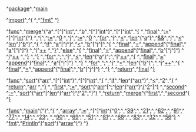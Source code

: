 ^[package](code: 'Token.Keyword.Namespace')^[ ](code: 'Token.Text.Whitespace')^[main](code: 'Token.Name.Other')

^[import](code: 'Token.Keyword.Namespace')^[ ](code: 'Token.Text.Whitespace')^[(](code: 'Token.Punctuation')
^[  ](code: 'Token.Text.Whitespace')^["fmt"](code: 'Token.Literal.String')
^[)](code: 'Token.Punctuation')

^[func](code: 'Token.Keyword.Declaration')^[ ](code: 'Token.Text.Whitespace')^[merge](code: 'Token.Name.Other')^[(](code: 'Token.Punctuation')^[a](code: 'Token.Name.Other')^[ ](code: 'Token.Text.Whitespace')^[\[](code: 'Token.Punctuation')^[\]](code: 'Token.Punctuation')^[int](code: 'Token.Keyword.Type')^[,](code: 'Token.Punctuation')^[ ](code: 'Token.Text.Whitespace')^[b](code: 'Token.Name.Other')^[ ](code: 'Token.Text.Whitespace')^[\[](code: 'Token.Punctuation')^[\]](code: 'Token.Punctuation')^[int](code: 'Token.Keyword.Type')^[)](code: 'Token.Punctuation')^[ ](code: 'Token.Text.Whitespace')^[\[](code: 'Token.Punctuation')^[\]](code: 'Token.Punctuation')^[int](code: 'Token.Keyword.Type')^[ ](code: 'Token.Text.Whitespace')^[{](code: 'Token.Punctuation')
^[    ](code: 'Token.Text.Whitespace')^[final](code: 'Token.Name.Other')^[ ](code: 'Token.Text.Whitespace')^[:=](code: 'Token.Operator')^[ ](code: 'Token.Text.Whitespace')^[\[](code: 'Token.Punctuation')^[\]](code: 'Token.Punctuation')^[int](code: 'Token.Keyword.Type')^[{](code: 'Token.Punctuation')^[}](code: 'Token.Punctuation')
^[    ](code: 'Token.Text.Whitespace')^[i](code: 'Token.Name.Other')^[ ](code: 'Token.Text.Whitespace')^[:=](code: 'Token.Operator')^[ ](code: 'Token.Text.Whitespace')^[0](code: 'Token.Literal.Number.Integer')
^[    ](code: 'Token.Text.Whitespace')^[j](code: 'Token.Name.Other')^[ ](code: 'Token.Text.Whitespace')^[:=](code: 'Token.Operator')^[ ](code: 'Token.Text.Whitespace')^[0](code: 'Token.Literal.Number.Integer')
^[    ](code: 'Token.Text.Whitespace')^[for](code: 'Token.Keyword')^[ ](code: 'Token.Text.Whitespace')^[i](code: 'Token.Name.Other')^[ ](code: 'Token.Text.Whitespace')^[<](code: 'Token.Punctuation')^[ ](code: 'Token.Text.Whitespace')^[len](code: 'Token.Name.Builtin')^[(](code: 'Token.Punctuation')^[a](code: 'Token.Name.Other')^[)](code: 'Token.Punctuation')^[ ](code: 'Token.Text.Whitespace')^[&&](code: 'Token.Operator')^[ ](code: 'Token.Text.Whitespace')^[j](code: 'Token.Name.Other')^[ ](code: 'Token.Text.Whitespace')^[<](code: 'Token.Punctuation')^[ ](code: 'Token.Text.Whitespace')^[len](code: 'Token.Name.Builtin')^[(](code: 'Token.Punctuation')^[b](code: 'Token.Name.Other')^[)](code: 'Token.Punctuation')^[ ](code: 'Token.Text.Whitespace')^[{](code: 'Token.Punctuation')
^[        ](code: 'Token.Text.Whitespace')^[if](code: 'Token.Keyword')^[ ](code: 'Token.Text.Whitespace')^[a](code: 'Token.Name.Other')^[\[](code: 'Token.Punctuation')^[i](code: 'Token.Name.Other')^[\]](code: 'Token.Punctuation')^[ ](code: 'Token.Text.Whitespace')^[<](code: 'Token.Punctuation')^[ ](code: 'Token.Text.Whitespace')^[b](code: 'Token.Name.Other')^[\[](code: 'Token.Punctuation')^[j](code: 'Token.Name.Other')^[\]](code: 'Token.Punctuation')^[ ](code: 'Token.Text.Whitespace')^[{](code: 'Token.Punctuation')
^[            ](code: 'Token.Text.Whitespace')^[final](code: 'Token.Name.Other')^[ ](code: 'Token.Text.Whitespace')^[=](code: 'Token.Punctuation')^[ ](code: 'Token.Text.Whitespace')^[append](code: 'Token.Name.Builtin')^[(](code: 'Token.Punctuation')^[final](code: 'Token.Name.Other')^[,](code: 'Token.Punctuation')^[ ](code: 'Token.Text.Whitespace')^[a](code: 'Token.Name.Other')^[\[](code: 'Token.Punctuation')^[i](code: 'Token.Name.Other')^[\]](code: 'Token.Punctuation')^[)](code: 'Token.Punctuation')
^[            ](code: 'Token.Text.Whitespace')^[i](code: 'Token.Name.Other')^[++](code: 'Token.Operator')
^[        ](code: 'Token.Text.Whitespace')^[}](code: 'Token.Punctuation')^[ ](code: 'Token.Text.Whitespace')^[else](code: 'Token.Keyword')^[ ](code: 'Token.Text.Whitespace')^[{](code: 'Token.Punctuation')
^[            ](code: 'Token.Text.Whitespace')^[final](code: 'Token.Name.Other')^[ ](code: 'Token.Text.Whitespace')^[=](code: 'Token.Punctuation')^[ ](code: 'Token.Text.Whitespace')^[append](code: 'Token.Name.Builtin')^[(](code: 'Token.Punctuation')^[final](code: 'Token.Name.Other')^[,](code: 'Token.Punctuation')^[ ](code: 'Token.Text.Whitespace')^[b](code: 'Token.Name.Other')^[\[](code: 'Token.Punctuation')^[j](code: 'Token.Name.Other')^[\]](code: 'Token.Punctuation')^[)](code: 'Token.Punctuation')
^[            ](code: 'Token.Text.Whitespace')^[j](code: 'Token.Name.Other')^[++](code: 'Token.Operator')
^[        ](code: 'Token.Text.Whitespace')^[}](code: 'Token.Punctuation')
^[    ](code: 'Token.Text.Whitespace')^[}](code: 'Token.Punctuation')
^[    ](code: 'Token.Text.Whitespace')^[for](code: 'Token.Keyword')^[ ](code: 'Token.Text.Whitespace')^[;](code: 'Token.Punctuation')^[ ](code: 'Token.Text.Whitespace')^[i](code: 'Token.Name.Other')^[ ](code: 'Token.Text.Whitespace')^[<](code: 'Token.Punctuation')^[ ](code: 'Token.Text.Whitespace')^[len](code: 'Token.Name.Builtin')^[(](code: 'Token.Punctuation')^[a](code: 'Token.Name.Other')^[)](code: 'Token.Punctuation')^[;](code: 'Token.Punctuation')^[ ](code: 'Token.Text.Whitespace')^[i](code: 'Token.Name.Other')^[++](code: 'Token.Operator')^[ ](code: 'Token.Text.Whitespace')^[{](code: 'Token.Punctuation')
^[        ](code: 'Token.Text.Whitespace')^[final](code: 'Token.Name.Other')^[ ](code: 'Token.Text.Whitespace')^[=](code: 'Token.Punctuation')^[ ](code: 'Token.Text.Whitespace')^[append](code: 'Token.Name.Builtin')^[(](code: 'Token.Punctuation')^[final](code: 'Token.Name.Other')^[,](code: 'Token.Punctuation')^[ ](code: 'Token.Text.Whitespace')^[a](code: 'Token.Name.Other')^[\[](code: 'Token.Punctuation')^[i](code: 'Token.Name.Other')^[\]](code: 'Token.Punctuation')^[)](code: 'Token.Punctuation')
^[    ](code: 'Token.Text.Whitespace')^[}](code: 'Token.Punctuation')
^[    ](code: 'Token.Text.Whitespace')^[for](code: 'Token.Keyword')^[ ](code: 'Token.Text.Whitespace')^[;](code: 'Token.Punctuation')^[ ](code: 'Token.Text.Whitespace')^[j](code: 'Token.Name.Other')^[ ](code: 'Token.Text.Whitespace')^[<](code: 'Token.Punctuation')^[ ](code: 'Token.Text.Whitespace')^[len](code: 'Token.Name.Builtin')^[(](code: 'Token.Punctuation')^[b](code: 'Token.Name.Other')^[)](code: 'Token.Punctuation')^[;](code: 'Token.Punctuation')^[ ](code: 'Token.Text.Whitespace')^[j](code: 'Token.Name.Other')^[++](code: 'Token.Operator')^[ ](code: 'Token.Text.Whitespace')^[{](code: 'Token.Punctuation')
^[        ](code: 'Token.Text.Whitespace')^[final](code: 'Token.Name.Other')^[ ](code: 'Token.Text.Whitespace')^[=](code: 'Token.Punctuation')^[ ](code: 'Token.Text.Whitespace')^[append](code: 'Token.Name.Builtin')^[(](code: 'Token.Punctuation')^[final](code: 'Token.Name.Other')^[,](code: 'Token.Punctuation')^[ ](code: 'Token.Text.Whitespace')^[b](code: 'Token.Name.Other')^[\[](code: 'Token.Punctuation')^[j](code: 'Token.Name.Other')^[\]](code: 'Token.Punctuation')^[)](code: 'Token.Punctuation')
^[    ](code: 'Token.Text.Whitespace')^[}](code: 'Token.Punctuation')
^[    ](code: 'Token.Text.Whitespace')^[return](code: 'Token.Keyword')^[ ](code: 'Token.Text.Whitespace')^[final](code: 'Token.Name.Other')
^[}](code: 'Token.Punctuation')

^[func](code: 'Token.Keyword.Declaration')^[ ](code: 'Token.Text.Whitespace')^[sort](code: 'Token.Name.Other')^[(](code: 'Token.Punctuation')^[arr](code: 'Token.Name.Other')^[ ](code: 'Token.Text.Whitespace')^[\[](code: 'Token.Punctuation')^[\]](code: 'Token.Punctuation')^[int](code: 'Token.Keyword.Type')^[)](code: 'Token.Punctuation')^[ ](code: 'Token.Text.Whitespace')^[\[](code: 'Token.Punctuation')^[\]](code: 'Token.Punctuation')^[int](code: 'Token.Keyword.Type')^[ ](code: 'Token.Text.Whitespace')^[{](code: 'Token.Punctuation')
^[    ](code: 'Token.Text.Whitespace')^[if](code: 'Token.Keyword')^[ ](code: 'Token.Text.Whitespace')^[len](code: 'Token.Name.Builtin')^[(](code: 'Token.Punctuation')^[arr](code: 'Token.Name.Other')^[)](code: 'Token.Punctuation')^[ ](code: 'Token.Text.Whitespace')^[<](code: 'Token.Punctuation')^[ ](code: 'Token.Text.Whitespace')^[2](code: 'Token.Literal.Number.Integer')^[ ](code: 'Token.Text.Whitespace')^[{](code: 'Token.Punctuation')
^[        ](code: 'Token.Text.Whitespace')^[return](code: 'Token.Keyword')^[ ](code: 'Token.Text.Whitespace')^[arr](code: 'Token.Name.Other')
^[    ](code: 'Token.Text.Whitespace')^[}](code: 'Token.Punctuation')
^[    ](code: 'Token.Text.Whitespace')^[first](code: 'Token.Name.Other')^[ ](code: 'Token.Text.Whitespace')^[:=](code: 'Token.Operator')^[ ](code: 'Token.Text.Whitespace')^[sort](code: 'Token.Name.Other')^[(](code: 'Token.Punctuation')^[arr](code: 'Token.Name.Other')^[\[](code: 'Token.Punctuation')^[:](code: 'Token.Punctuation')^[len](code: 'Token.Name.Builtin')^[(](code: 'Token.Punctuation')^[arr](code: 'Token.Name.Other')^[)](code: 'Token.Punctuation')^[/](code: 'Token.Operator')^[2](code: 'Token.Literal.Number.Integer')^[\]](code: 'Token.Punctuation')^[)](code: 'Token.Punctuation')
^[    ](code: 'Token.Text.Whitespace')^[second](code: 'Token.Name.Other')^[ ](code: 'Token.Text.Whitespace')^[:=](code: 'Token.Operator')^[ ](code: 'Token.Text.Whitespace')^[sort](code: 'Token.Name.Other')^[(](code: 'Token.Punctuation')^[arr](code: 'Token.Name.Other')^[\[](code: 'Token.Punctuation')^[len](code: 'Token.Name.Builtin')^[(](code: 'Token.Punctuation')^[arr](code: 'Token.Name.Other')^[)](code: 'Token.Punctuation')^[/](code: 'Token.Operator')^[2](code: 'Token.Literal.Number.Integer')^[:](code: 'Token.Punctuation')^[\]](code: 'Token.Punctuation')^[)](code: 'Token.Punctuation')
^[    ](code: 'Token.Text.Whitespace')^[return](code: 'Token.Keyword')^[ ](code: 'Token.Text.Whitespace')^[merge](code: 'Token.Name.Other')^[(](code: 'Token.Punctuation')^[first](code: 'Token.Name.Other')^[,](code: 'Token.Punctuation')^[ ](code: 'Token.Text.Whitespace')^[second](code: 'Token.Name.Other')^[)](code: 'Token.Punctuation')
^[}](code: 'Token.Punctuation')

^[func](code: 'Token.Keyword.Declaration')^[ ](code: 'Token.Text.Whitespace')^[main](code: 'Token.Name.Other')^[(](code: 'Token.Punctuation')^[)](code: 'Token.Punctuation')^[ ](code: 'Token.Text.Whitespace')^[{](code: 'Token.Punctuation')
^[  ](code: 'Token.Text.Whitespace')^[array](code: 'Token.Name.Other')^[ ](code: 'Token.Text.Whitespace')^[:=](code: 'Token.Operator')^[ ](code: 'Token.Text.Whitespace')^[\[](code: 'Token.Punctuation')^[\]](code: 'Token.Punctuation')^[int](code: 'Token.Keyword.Type')^[{](code: 'Token.Punctuation')^[0](code: 'Token.Literal.Number.Integer')^[,](code: 'Token.Punctuation')^[ ](code: 'Token.Text.Whitespace')^[39](code: 'Token.Literal.Number.Integer')^[,](code: 'Token.Punctuation')^[ ](code: 'Token.Text.Whitespace')^[21](code: 'Token.Literal.Number.Integer')^[,](code: 'Token.Punctuation')^[ ](code: 'Token.Text.Whitespace')^[62](code: 'Token.Literal.Number.Integer')^[,](code: 'Token.Punctuation')^[ ](code: 'Token.Text.Whitespace')^[91](code: 'Token.Literal.Number.Integer')^[,](code: 'Token.Punctuation')^[ ](code: 'Token.Text.Whitespace')^[77](code: 'Token.Literal.Number.Integer')^[,](code: 'Token.Punctuation')^[ ](code: 'Token.Text.Whitespace')^[14](code: 'Token.Literal.Number.Integer')^[,](code: 'Token.Punctuation')^[ ](code: 'Token.Text.Whitespace')^[23](code: 'Token.Literal.Number.Integer')^[,](code: 'Token.Punctuation')
^[    ](code: 'Token.Text.Whitespace')^[90](code: 'Token.Literal.Number.Integer')^[,](code: 'Token.Punctuation')^[ ](code: 'Token.Text.Whitespace')^[69](code: 'Token.Literal.Number.Integer')^[,](code: 'Token.Punctuation')^[ ](code: 'Token.Text.Whitespace')^[51](code: 'Token.Literal.Number.Integer')^[,](code: 'Token.Punctuation')^[ ](code: 'Token.Text.Whitespace')^[81](code: 'Token.Literal.Number.Integer')^[,](code: 'Token.Punctuation')^[ ](code: 'Token.Text.Whitespace')^[68](code: 'Token.Literal.Number.Integer')^[,](code: 'Token.Punctuation')^[ ](code: 'Token.Text.Whitespace')^[83](code: 'Token.Literal.Number.Integer')^[,](code: 'Token.Punctuation')^[ ](code: 'Token.Text.Whitespace')^[32](code: 'Token.Literal.Number.Integer')^[,](code: 'Token.Punctuation')^[ ](code: 'Token.Text.Whitespace')^[56](code: 'Token.Literal.Number.Integer')^[}](code: 'Token.Punctuation')
^[  ](code: 'Token.Text.Whitespace')^[fmt](code: 'Token.Name.Other')^[.](code: 'Token.Punctuation')^[Println](code: 'Token.Name.Other')^[(](code: 'Token.Punctuation')^[sort](code: 'Token.Name.Other')^[(](code: 'Token.Punctuation')^[array](code: 'Token.Name.Other')^[)](code: 'Token.Punctuation')^[)](code: 'Token.Punctuation')
^[}](code: 'Token.Punctuation')

